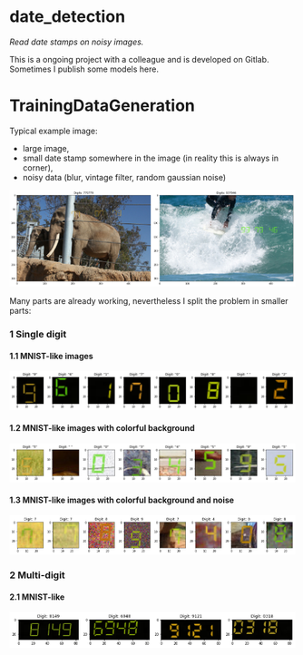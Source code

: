 # date_detection

*Read date stamps on noisy images.*

This is a ongoing project with a colleague and is developed on Gitlab. 
Sometimes I publish some models here. 


# TrainingDataGeneration

 
Typical example image:

* large image,
* small date stamp somewhere in the image (in reality this is always in corner),
* noisy data (blur, vintage filter, random gaussian noise)

![Example](assets/example_image.png)

Many parts are already working, nevertheless I split the problem in smaller parts:

### 1 Single digit 

#### 1.1 MNIST-like images

![Example](assets/mnist-like.png)

#### 1.2 MNIST-like images with colorful background

![Example](assets/mnist-with-color.png)

#### 1.3 MNIST-like images with colorful background and noise

![Example](assets/mnist-with-color-and-noise.png)

### 2 Multi-digit 

#### 2.1 MNIST-like

![Example](assets/multi-digit-mnist.png)
